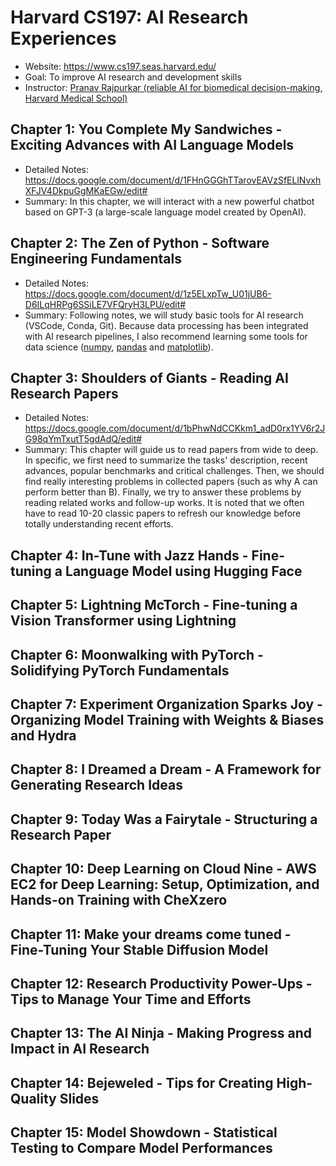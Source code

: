 # Harvard CS197: AI Research Experiences
- Website: https://www.cs197.seas.harvard.edu/
- Goal: To improve AI research and development skills
- Instructor: [Pranav Rajpurkar (reliable AI for biomedical decision-making, Harvard Medical School)](https://dbmi.hms.harvard.edu/people/pranav-rajpurkar)
## Chapter 1: You Complete My Sandwiches - Exciting Advances with AI Language Models
- Detailed Notes: https://docs.google.com/document/d/1FHnGGGhTTarovEAVzSfELlNvxhXFJV4DkpuGgMKaEGw/edit# 
- Summary: In this chapter, we will interact with a new powerful chatbot based on GPT-3 (a large-scale language model created by OpenAI).
## Chapter 2: The Zen of Python - Software Engineering Fundamentals
- Detailed Notes: https://docs.google.com/document/d/1z5ELxpTw_U01jUB6-D6ILqHRPg6SSiLE7VFQryH3LPU/edit# 
- Summary: Following notes, we will study basic tools for AI research (VSCode, Conda, Git). Because data processing has been integrated with AI research pipelines, I also recommend learning some tools for data science ([numpy](https://numpy.org/), [pandas](https://pandas.pydata.org/) and [matplotlib](https://matplotlib.org/)).
## Chapter 3: Shoulders of Giants - Reading AI Research Papers
- Detailed Notes: https://docs.google.com/document/d/1bPhwNdCCKkm1_adD0rx1YV6r2JG98qYmTxutT5gdAdQ/edit#
- Summary: This chapter will guide us to read papers from wide to deep. In specific, we first need to summarize the tasks' description, recent advances, popular benchmarks and critical challenges. Then, we should find really interesting problems in collected papers (such as why A can perform better than B). Finally, we try to answer these problems by reading related works and follow-up works. It is noted that we often have to read 10-20 classic papers to refresh our knowledge before totally understanding recent efforts. 
## Chapter 4: In-Tune with Jazz Hands - Fine-tuning a Language Model using Hugging Face
## Chapter 5: Lightning McTorch - Fine-tuning a Vision Transformer using Lightning
## Chapter 6: Moonwalking with PyTorch - Solidifying PyTorch Fundamentals 
## Chapter 7: Experiment Organization Sparks Joy - Organizing Model Training with Weights & Biases and Hydra
## Chapter 8: I Dreamed a Dream - A Framework for Generating Research Ideas
## Chapter 9: Today Was a Fairytale - Structuring a Research Paper
## Chapter 10: Deep Learning on Cloud Nine - AWS EC2 for Deep Learning: Setup, Optimization, and Hands-on Training with CheXzero
## Chapter 11: Make your dreams come tuned - Fine-Tuning Your Stable Diffusion Model
## Chapter 12: Research Productivity Power-Ups - Tips to Manage Your Time and Efforts
## Chapter 13: The AI Ninja - Making Progress and Impact in AI Research
## Chapter 14: Bejeweled - Tips for Creating High-Quality Slides
## Chapter 15: Model Showdown - Statistical Testing to Compare Model Performances   
